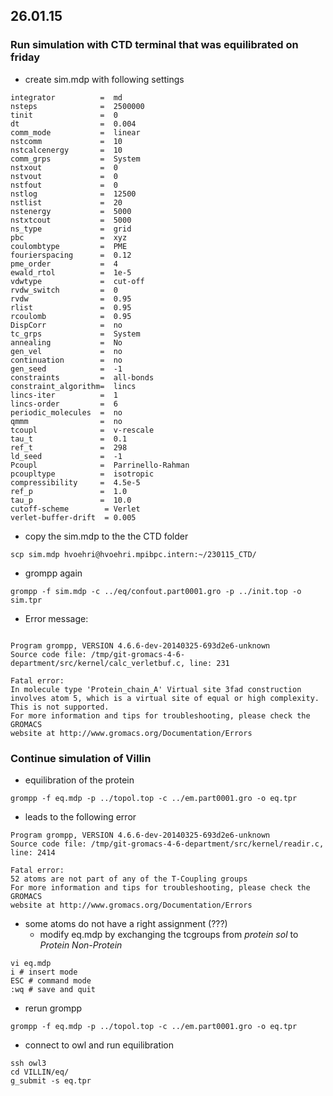 ## 26.01.15

### Run simulation with CTD terminal that was equilibrated on friday

* create sim.mdp with following settings

```
integrator          =  md 
nsteps              =  2500000
tinit               =  0
dt                  =  0.004
comm_mode           =  linear
nstcomm             =  10 
nstcalcenergy       =  10
comm_grps           =  System
nstxout             =  0
nstvout             =  0
nstfout             =  0
nstlog              =  12500 
nstlist             =  20 
nstenergy           =  5000
nstxtcout           =  5000
ns_type             =  grid
pbc                 =  xyz
coulombtype         =  PME
fourierspacing      =  0.12
pme_order           =  4
ewald_rtol          =  1e-5
vdwtype             =  cut-off 
rvdw_switch         =  0
rvdw                =  0.95 
rlist               =  0.95
rcoulomb            =  0.95
DispCorr            =  no 
tc_grps             =  System
annealing           =  No
gen_vel             =  no 
continuation        =  no 
gen_seed            =  -1
constraints         =  all-bonds
constraint_algorithm=  lincs
lincs-iter          =  1
lincs-order         =  6
periodic_molecules  =  no
qmmm                =  no
tcoupl              =  v-rescale
tau_t               =  0.1
ref_t               =  298
ld_seed             =  -1
Pcoupl              =  Parrinello-Rahman
pcoupltype          =  isotropic
compressibility     =  4.5e-5
ref_p               =  1.0
tau_p               =  10.0
cutoff-scheme        = Verlet
verlet-buffer-drift  = 0.005
```

* copy the sim.mdp to the the CTD folder

```
scp sim.mdp hvoehri@hvoehri.mpibpc.intern:~/230115_CTD/
```

* grompp again

```
grompp -f sim.mdp -c ../eq/confout.part0001.gro -p ../init.top -o sim.tpr
```

* Error message:

```

Program grompp, VERSION 4.6.6-dev-20140325-693d2e6-unknown
Source code file: /tmp/git-gromacs-4-6-department/src/kernel/calc_verletbuf.c, line: 231

Fatal error:
In molecule type 'Protein_chain_A' Virtual site 3fad construction involves atom 5, which is a virtual site of equal or high complexity. This is not supported.
For more information and tips for troubleshooting, please check the GROMACS
website at http://www.gromacs.org/Documentation/Errors

```

### Continue simulation of Villin

* equilibration of the protein 

```
grompp -f eq.mdp -p ../topol.top -c ../em.part0001.gro -o eq.tpr

```

* leads to the following error

```
Program grompp, VERSION 4.6.6-dev-20140325-693d2e6-unknown
Source code file: /tmp/git-gromacs-4-6-department/src/kernel/readir.c, line: 2414

Fatal error:
52 atoms are not part of any of the T-Coupling groups
For more information and tips for troubleshooting, please check the GROMACS
website at http://www.gromacs.org/Documentation/Errors
```

* some atoms do not have a right assignment (???)
    * modify eq.mdp by exchanging the tcgroups from *protein sol* to *Protein Non-Protein*
    
```
vi eq.mdp
i # insert mode
ESC # command mode
:wq # save and quit
```

* rerun grompp

```
grompp -f eq.mdp -p ../topol.top -c ../em.part0001.gro -o eq.tpr
```

* connect to owl and run equilibration

```
ssh owl3
cd VILLIN/eq/
g_submit -s eq.tpr
```

